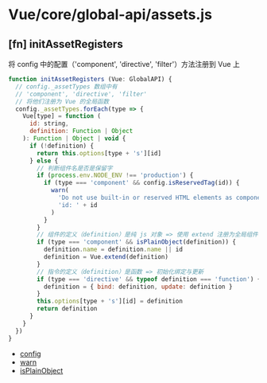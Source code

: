 # Vue/core/global-api/assets.js

## [fn] initAssetRegisters

将 config 中的配置（'component', 'directive', 'filter'）方法注册到 Vue 上

``` javascript
function initAssetRegisters (Vue: GlobalAPI) {
  // config._assetTypes 数组中有
  // 'component', 'directive', 'filter'
  // 将他们注册为 Vue 的全局函数
  config._assetTypes.forEach(type => {
    Vue[type] = function (
      id: string,
      definition: Function | Object
    ): Function | Object | void {
      if (!definition) {
        return this.options[type + 's'][id]
      } else {
        // 判断组件名是否是保留字
        if (process.env.NODE_ENV !== 'production') {
          if (type === 'component' && config.isReservedTag(id)) {
            warn(
              'Do not use built-in or reserved HTML elements as component ' +
              'id: ' + id
            )
          }
        }
        // 组件的定义（definition）是纯 js 对象 => 使用 extend 注册为全局组件
        if (type === 'component' && isPlainObject(definition)) {
          definition.name = definition.name || id
          definition = Vue.extend(definition)
        }
        // 指令的定义（definition）是函数 => 初始化绑定与更新
        if (type === 'directive' && typeof definition === 'function') {
          definition = { bind: definition, update: definition }
        }
        this.options[type + 's'][id] = definition
        return definition
      }
    }
  })
}
```

- [config](../config.md)
- [warn](../util/debug.md#fn-warn)
- [isPlainObject](../../shared/util.md#fn-isplainobject)

